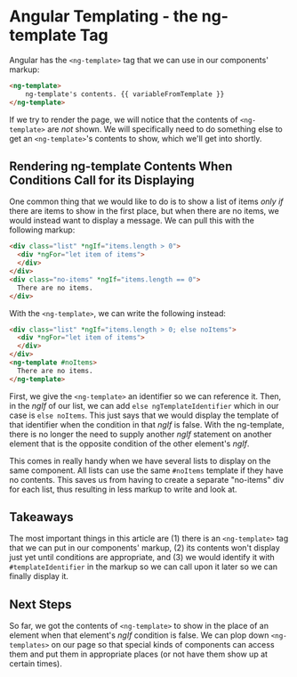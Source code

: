 # Angular Templating - the ng-template Tag

Angular has the `<ng-template>` tag that we can use in our components' markup:

```html
<ng-template>
    ng-template's contents. {{ variableFromTemplate }}
</ng-template>
```

If we try to render the page, we will notice that the contents of `<ng-template>` are *not* shown. We will specifically need to do something else to get
an `<ng-template>`'s contents to show, which we'll get into shortly.

## Rendering ng-template Contents When Conditions Call for its Displaying

One common thing that we would like to do is to show a list of items *only if* there are items to show in the first place, but when there are no items, we would
instead want to display a message. We can pull this with the following markup:

```html
<div class="list" *ngIf="items.length > 0">
  <div *ngFor="let item of items">
  </div>
</div>
<div class="no-items" *ngIf="items.length == 0">
  There are no items.
</div>
```

With the `<ng-template>`, we can write the following instead:

```html
<div class="list" *ngIf="items.length > 0; else noItems">
  <div *ngFor="let item of items">
  </div>
</div>
<ng-template #noItems>
  There are no items.
</ng-template>
```
First, we give the `<ng-template>` an identifier so we can reference it. Then, in the *ngIf* of our list, we can add `else ngTemplateIdentifier` which in our
case is `else noItems`. This just says that we would display the template of that identifier when the condition in that *ngIf* is false. With the ng-template,
there is no longer the need to supply another *ngIf* statement on another element that is the opposite condition of the other element's *ngIf*.

This comes in really handy when we have several lists to display on the same component. All lists can use the same `#noItems` template if they have no contents.
This saves us from having to create a separate "no-items" div for each list, thus resulting in less markup to write and look at.

## Takeaways

The most important things in this article are (1) there is an `<ng-template>` tag that we can put in our components' markup, (2) its contents won't display
just yet until conditions are appropriate, and (3) we would identify it with `#templateIdentifier` in the markup so we can call upon it later so we can
finally display it.

## Next Steps

So far, we got the contents of `<ng-template>` to show in the place of an element when that element's *ngIf* condition is false. We can plop down `<ng-templates>`
on our page so that special kinds of components can access them and put them in appropriate places (or not have them show up at certain times).